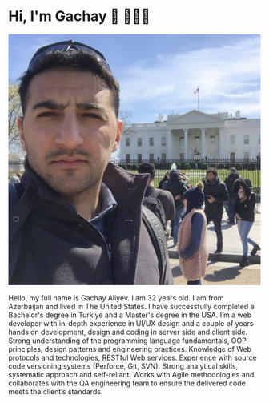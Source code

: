 # Hi, I'm Gachay 👋 👨🏻‍💻

<img src="./assets/images/IMG_0033.jpg" alt="photo of Gachay">

 Hello, my full name is Gachay Aliyev. I am 32 years old. I am from Azerbaijan and lived in The United States. I have successfully completed a Bachelor's degree in Turkiye and a Master's degree in the USA. I’m a web developer with in-depth experience in UI/UX design and a couple of years hands on development, design and coding in server side and client side. Strong understanding of the programming language fundamentals, OOP principles, design patterns and engineering practices. Knowledge of Web protocols and technologies, RESTful Web services. Experience with source code versioning systems (Perforce, Git, SVN). Strong analytical skills, systematic approach and self-reliant. Works with Agile methodologies and collaborates with the QA engineering team to ensure the delivered code meets the client’s standards.